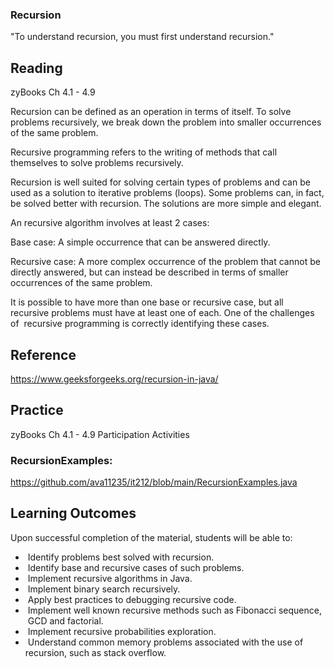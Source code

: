 ### Recursion

"To understand recursion, you must first understand recursion." 

## Reading

zyBooks Ch 4.1 - 4.9

Recursion can be defined as an operation in terms of itself.
To solve problems recursively, we break down the problem into smaller occurrences of the same problem.

Recursive programming refers to the writing of methods that call themselves to solve problems recursively.

Recursion is well suited for solving certain types of problems and can be used as a solution to iterative problems (loops).
Some problems can, in fact, be solved better with recursion. The solutions are more simple and elegant. 

An recursive algorithm involves at least 2 cases:

Base case: A simple occurrence that can be answered directly.

Recursive case: A more complex occurrence of the problem that cannot be directly answered, but can instead be described in terms of smaller occurrences of the same problem.

It is possible to have more than one base or recursive case, but all  recursive problems must have at least one of each.
One of the challenges of  recursive programming is correctly identifying these cases.

## Reference

https://www.geeksforgeeks.org/recursion-in-java/

## Practice
zyBooks Ch 4.1 - 4.9 Participation Activities

### RecursionExamples:
https://github.com/ava11235/it212/blob/main/RecursionExamples.java

  
    
## Learning Outcomes
Upon successful completion of the material, students will be able to:
*  Identify problems best solved with recursion. 
*  Identify base and recursive cases of such problems.
*  Implement recursive algorithms in Java.
*  Implement binary search recursively.
*  Apply best practices to debugging recursive code.
*  Implement well known recursive methods such as Fibonacci sequence,  GCD and factorial.
*  Implement recursive probabilities exploration.
*  Understand common memory problems associated with the use of recursion, such as stack overflow. 
